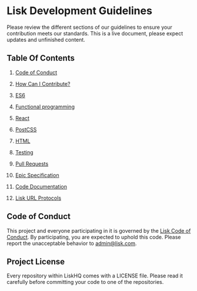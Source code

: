 # Lisk Development Guidelines

Please review the different sections of our guidelines to ensure your contribution meets our standards.
This is a live document, please expect updates and unfinished content.

## Table Of Contents

1. [Code of Conduct](#code-of-conduct)
1. [How Can I Contribute?](CONTRIBUTING_GUIDE.md)
1. [ES6](ES6_GUIDE.md)
1. [Functional programming](FP_GUIDE.md)
1. [React](REACT_GUIDE.md)
1. [PostCSS](CSS_GUIDE.md)
1. [HTML](HTML_GUIDE.md)
1. [Testing](TEST_GUIDE.md)
1. [Pull Requests](PR_GUIDE.md)
1. [Epic Specification](EPIC_SPECIFICATION_GUIDE.md)
1. [Code Documentation](DOCUMENTATION_GUIDE.md)

1. [Lisk URL Protocols](PROTOCOL_GUIDE.md)

## Code of Conduct

This project and everyone participating in it is governed by the
[Lisk Code of Conduct](https://github.com/LiskHQ/lisk/blob/development/docs/CODE_OF_CONDUCT.md). By participating, you are
expected to uphold this code. Please report the unacceptable behavior to
[admin@lisk.com](mailto:admin@lisk.com).

## Project License

Every repository within LiskHQ comes with a LICENSE file. Please read it
carefully before committing your code to one of the repositories.
